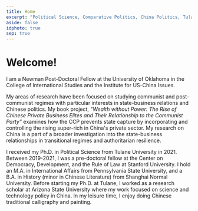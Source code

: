```yaml
---
title: Home
excerpt: "Political Science, Comparative Politics, China Politics, Tulane, PhD"
aside: false
idphoto: true
sep: true
---
```



# Welcome!

I am a Newman Post-Doctoral Fellow at the University of Oklahoma in the College of International Studies and the Institute for US-China Issues.

My areas of research have been focused on studying communist and post-communist regimes with particular interests in state-business relations and Chinese politics. My book project, *"Wealth without Power: The Rise of Chinese Private Business Elites and Their Relationship to the Communist Party”* examines how the CCP prevents state capture by incorporating and controlling the rising super-rich in China's private sector. My research on China is a part of a broader investigation into the state-business relationships in transitional regimes and authoritarian resilience.

I received my Ph.D. in Political Science from Tulane University in 2021. Between 2019-2021, I was a pre-doctoral fellow at the Center on Democracy, Development, and the Rule of Law at Stanford University. I hold an M.A. in International Affairs from Pennsylvania State University, and a B.A. in History (minor in Chinese Literature) from Shanghai Normal University. Before starting my Ph.D. at Tulane, I worked as a research scholar at Arizona State University where my work focused on science and technology policy in China. In my leisure time, I enjoy doing Chinese traditional calligraphy and painting.
